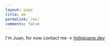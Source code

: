 ```yaml
---
layout: page
title: me
permalink: /me/
comments: false
---
```


I'm Juan, for now contact me -> hi@qjuanp.dev

